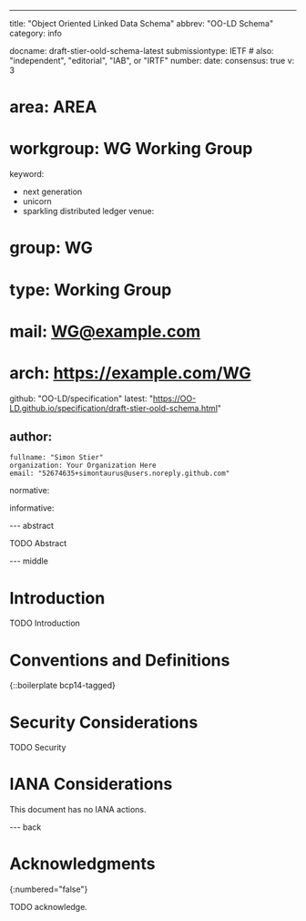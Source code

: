 ---
title: "Object Oriented Linked Data Schema"
abbrev: "OO-LD Schema"
category: info

docname: draft-stier-oold-schema-latest
submissiontype: IETF  # also: "independent", "editorial", "IAB", or "IRTF"
number:
date:
consensus: true
v: 3
# area: AREA
# workgroup: WG Working Group
keyword:
 - next generation
 - unicorn
 - sparkling distributed ledger
venue:
#  group: WG
#  type: Working Group
#  mail: WG@example.com
#  arch: https://example.com/WG
  github: "OO-LD/specification"
  latest: "https://OO-LD.github.io/specification/draft-stier-oold-schema.html"

author:
 -
    fullname: "Simon Stier"
    organization: Your Organization Here
    email: "52674635+simontaurus@users.noreply.github.com"

normative:

informative:


--- abstract

TODO Abstract


--- middle

# Introduction

TODO Introduction


# Conventions and Definitions

{::boilerplate bcp14-tagged}


# Security Considerations

TODO Security


# IANA Considerations

This document has no IANA actions.


--- back

# Acknowledgments
{:numbered="false"}

TODO acknowledge.
